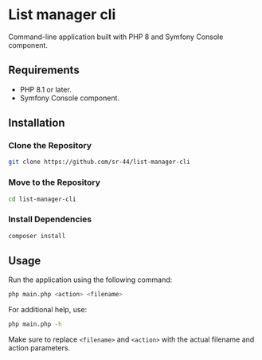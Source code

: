 # List manager cli

Command-line application built with PHP 8 and Symfony Console component.

## Requirements

- PHP 8.1 or later.
- Symfony Console component.

## Installation

### Clone the Repository

```bash
git clone https://github.com/sr-44/list-manager-cli
```

### Move to the Repository

```bash
cd list-manager-cli
```

### Install Dependencies

```bash
composer install
```

## Usage

Run the application using the following command:

```bash
php main.php <action> <filename>
```

For additional help, use:

```bash
php main.php -h
```

Make sure to replace `<filename>` and `<action>` with the actual filename and action parameters.
